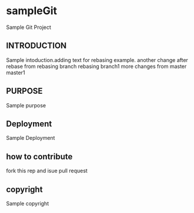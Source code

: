 # sampleGit
Sample Git Project
## INTRODUCTION
Sample intoduction.adding text for rebasing example.
another change after rebase from rebasing branch
rebasing branch1
more changes from master
master1
## PURPOSE
Sample purpose

## Deployment
Sample Deployment

## how to contribute
fork this rep and isue pull request
 
## copyright
Sample copyright